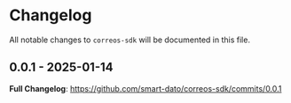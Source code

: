 # Changelog

All notable changes to `correos-sdk` will be documented in this file.

## 0.0.1 - 2025-01-14

**Full Changelog**: https://github.com/smart-dato/correos-sdk/commits/0.0.1

